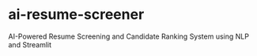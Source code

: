 # ai-resume-screener
AI-Powered Resume Screening and Candidate Ranking System using NLP and Streamlit
